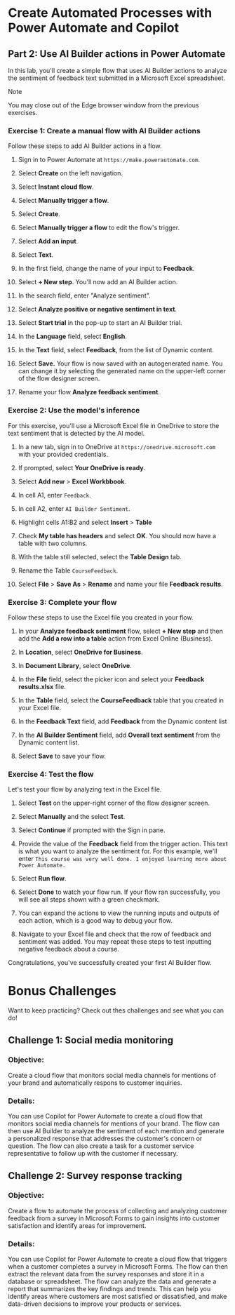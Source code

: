 # Create Automated Processes with Power Automate and Copilot​
## Part 2: Use AI Builder actions in Power Automate

In this lab, you'll create a simple flow that uses AI Builder actions to analyze the sentiment of feedback text submitted in a Microsoft Excel spreadsheet.

> [!NOTE]
>
> You may close out of the Edge browser window from the previous exercises.

### Exercise 1: Create a manual flow with AI Builder actions

Follow these steps to add AI Builder actions in a flow.

1. Sign in to Power Automate at `https://make.powerautomate.com`.

1. Select **Create** on the left navigation.

1. Select **Instant cloud flow**.

1. Select **Manually trigger a flow**.

1. Select **Create**.

1. Select **Manually trigger a flow** to edit the flow's trigger.

1. Select **Add an input**.

1. Select **Text**.

1. In the first field, change the name of your input to **Feedback**.

1. Select **+ New step**. You'll now add an AI Builder action.

1. In the search field, enter "Analyze sentiment".

1. Select **Analyze positive or negative sentiment in text**.

1. Select **Start trial** in the pop-up to start an AI Builder trial.

1. In the **Language** field, select **English**.

1. In the **Text** field, select **Feedback**, from the list of Dynamic content.

1. Select **Save.** Your flow is now saved with an autogenerated name. You can change it by selecting the generated name on the upper-left corner of the flow designer screen.

1. Rename your flow **Analyze feedback sentiment**.

### Exercise 2: Use the model's inference

For this exercise, you'll use a Microsoft Excel file in OneDrive to store the text sentiment that is detected by the AI model.

1. In a new tab, sign in to OneDrive at `https://onedrive.microsoft.com` with your provided credentials.

1. If prompted, select **Your OneDrive is ready**.

1. Select **Add new** > **Excel Workbbook**.

1. In cell A1, enter `Feedback`.

1. In cell A2, enter `AI Builder Sentiment`.

1. Highlight cells A1:B2 and select **Insert** > **Table**

1. Check **My table has headers** and select **OK**. You should now have a table with two columns.

1. With the table still selected, select the **Table Design** tab.

1. Rename the Table `CourseFeedback`.

1. Select **File** > **Save As** > **Rename** and name your file **Feedback results**.

### Exercise 3: Complete your flow

Follow these steps to use the Excel file you created in your flow.

1. In your **Analyze feedback sentiment** flow, select **+ New step** and then add the **Add a row into a table** action from Excel Online (Business).

1. In **Location**, select **OneDrive for Business**.

1. In **Document Library**, select **OneDrive**.

1. In the **File** field, select the picker icon and select your **Feedback results.xlsx** file.

1. In the **Table** field, select the **CourseFeedback** table that you created in your Excel file.

1. In the **Feedback Text** field, add **Feedback** from the Dynamic content list

1. In the **AI Builder Sentiment** field, add **Overall text sentiment** from the Dynamic content list.

1. Select **Save** to save your flow.

### Exercise 4: Test the flow

Let's test your flow by analyzing text in the Excel file. 

1. Select **Test** on the upper-right corner of the flow designer screen.

1. Select **Manually** and the select **Test**.

1. Select **Continue** if prompted with the Sign in pane. 

1. Provide the value of the **Feedback** field from the trigger action. This text is what you want to analyze the sentiment for. For this example, we'll enter `This course was very well done. I enjoyed learning more about Power Automate.`

1. Select **Run flow**.

1. Select **Done** to watch your flow run. If your flow ran successfully, you will see all steps shown with a green checkmark.

1. You can expand the actions to view the running inputs and outputs of each action, which is a good way to debug your flow.

1. Navigate to your Excel file and check that the row of feedback and sentiment was added. You may repeat these steps to test inputting negative feedback about a course. 

Congratulations, you've successfully created your first AI Builder flow.

# Bonus Challenges
Want to keep practicing? Check out thes challenges and see what you can do!

## Challenge 1: Social media monitoring

### Objective: 
Create a cloud flow that monitors social media channels for mentions of your brand and automatically respons to customer inquiries.

### Details: 
You can use Copilot for Power Automate to create a cloud flow that monitors social media channels for mentions of your brand. The flow can then use AI Builder to analyze the sentiment of each mention and generate a personalized response that addresses the customer's concern or question. The flow can also create a task for a customer service representative to follow up with the customer if necessary.

## Challenge 2: Survey response tracking

### Objective:
Create a flow to automate the process of collecting and analyzing customer feedback from a survey in Microsoft Forms to gain insights into customer satisfaction and identify areas for improvement. 

### Details: 
You can use Copilot for Power Automate to create a cloud flow that triggers when a customer completes a survey in Microsoft Forms. The flow can then extract the relevant data from the survey responses and store it in a database or spreadsheet. The flow can analyze the data and generate a report that summarizes the key findings and trends. This can help you identify areas where customers are most satisfied or dissatisfied, and make data-driven decisions to improve your products or services.
